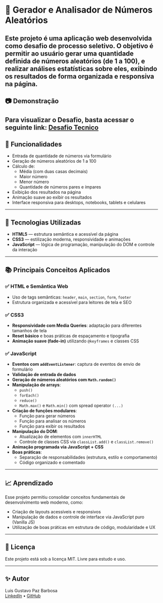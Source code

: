 # 🎲 Gerador e Analisador de Números Aleatórios

Este projeto é uma aplicação web desenvolvida como desafio de processo seletivo. O objetivo é permitir ao usuário gerar uma quantidade definida de números aleatórios (de 1 a 100), e realizar análises estatísticas sobre eles, exibindo os resultados de forma organizada e responsiva na página.
---
## 📷 Demonstração

Para visualizar o Desafio, basta acessar o seguinte link: [Desafio Tecnico](https://lggustavodev.github.io/DesafioTecnico/)
---

## 📌 Funcionalidades

- Entrada de quantidade de números via formulário
- Geração de números aleatórios de 1 a 100
- Cálculo de:
  - Média (com duas casas decimais)
  - Maior número
  - Menor número
  - Quantidade de números pares e ímpares
- Exibição dos resultados na página
- Animação suave ao exibir os resultados
- Interface responsiva para desktops, notebooks, tablets e celulares

---

## 🚀 Tecnologias Utilizadas

- **HTML5** — estrutura semântica e acessível da página
- **CSS3** — estilização moderna, responsividade e animações
- **JavaScript** — lógica de programação, manipulação do DOM e controle da interação

---

## 📚 Principais Conceitos Aplicados

### ✅ HTML e Semântica Web
- Uso de tags semânticas: `header`, `main`, `section`, `form`, `footer`
- Estrutura organizada e acessível para leitores de tela e SEO

### ✅ CSS3
- **Responsividade com Media Queries**: adaptação para diferentes tamanhos de tela
- **Reset básico** e boas práticas de espaçamento e tipografia
- **Animação suave (fade-in)** utilizando `@keyframes` e classes CSS

### ✅ JavaScript
- **Eventos com `addEventListener`**: captura de eventos de envio de formulário
- **Validação de entrada de dados**
- **Geração de números aleatórios com `Math.random()`**
- **Manipulação de arrays**:
  - `push()`
  - `forEach()`
  - `reduce()`
  - `Math.max()` e `Math.min()` com spread operator `(...)`
- **Criação de funções modulares**:
  - Função para gerar números
  - Função para analisar os números
  - Função para exibir os resultados
- **Manipulação do DOM**:
  - Atualização de elementos com `innerHTML`
  - Controle de classes CSS via `classList.add()` e `classList.remove()`
- **Animação programada via JavaScript + CSS**
- **Boas práticas**:
  - Separação de responsabilidades (estrutura, estilo e comportamento)
  - Código organizado e comentado

---

## 📈 Aprendizado

Esse projeto permitiu consolidar conceitos fundamentais de desenvolvimento web moderno, como:
- Criação de layouts acessíveis e responsivos
- Manipulação de dados e controle de interface via JavaScript puro (Vanilla JS)
- Utilização de boas práticas em estrutura de código, modularidade e UX

---

## 📄 Licença

Este projeto está sob a licença MIT. Livre para estudo e uso.

---

## ✨ Autor

Luis Gustavo Paz Barbosa  
[LinkedIn](https://www.linkedin.com/in/lggustavodev/) • [GitHub](https://github.com/lgGustavodev)
